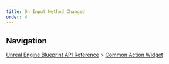 ```yaml
---
title: On Input Method Changed
order: 4
---
```

## Navigation

[Unreal Engine Blueprint API Reference](https://dev.epicgames.com/documentation/en-us/unreal-engine/BlueprintAPI) > [Common Action Widget](https://dev.epicgames.com/documentation/en-us/unreal-engine/BlueprintAPI/CommonActionWidget)
